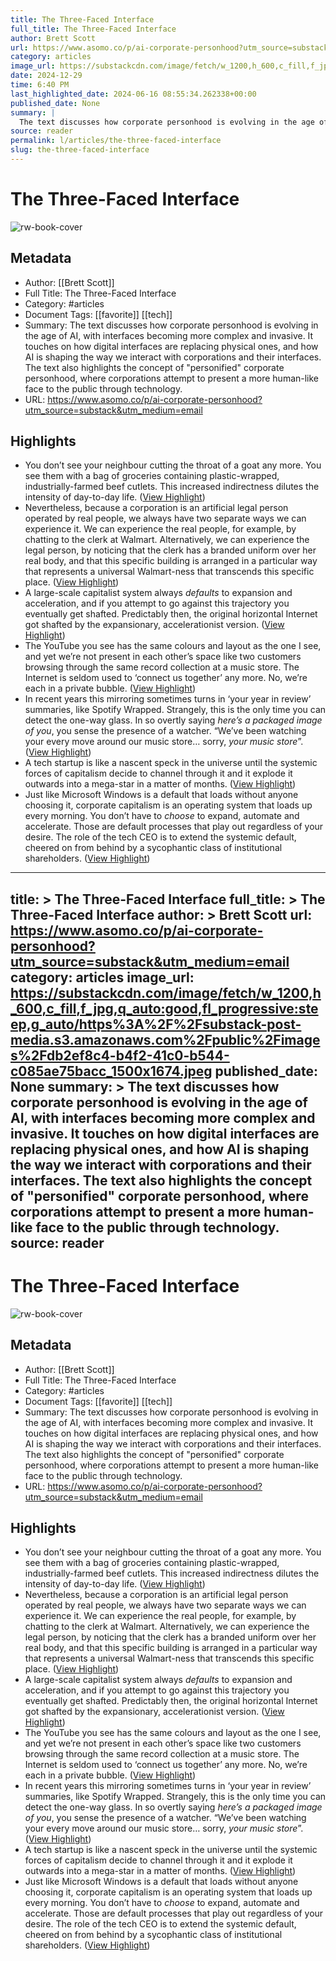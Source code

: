 ```yaml
---
title: The Three-Faced Interface
full_title: The Three-Faced Interface
author: Brett Scott
url: https://www.asomo.co/p/ai-corporate-personhood?utm_source=substack&utm_medium=email
category: articles
image_url: https://substackcdn.com/image/fetch/w_1200,h_600,c_fill,f_jpg,q_auto:good,fl_progressive:steep,g_auto/https%3A%2F%2Fsubstack-post-media.s3.amazonaws.com%2Fpublic%2Fimages%2Fdb2ef8c4-b4f2-41c0-b544-c085ae75bacc_1500x1674.jpeg
date: 2024-12-29
time: 6:40 PM
last_highlighted_date: 2024-06-16 08:55:34.262338+00:00
published_date: None
summary: |
  The text discusses how corporate personhood is evolving in the age of AI, with interfaces becoming more complex and invasive. It touches on how digital interfaces are replacing physical ones, and how AI is shaping the way we interact with corporations and their interfaces. The text also highlights the concept of "personified" corporate personhood, where corporations attempt to present a more human-like face to the public through technology.
source: reader
permalink: l/articles/the-three-faced-interface
slug: the-three-faced-interface
---
```

# The Three-Faced Interface

![rw-book-cover](https://substackcdn.com/image/fetch/w_1200,h_600,c_fill,f_jpg,q_auto:good,fl_progressive:steep,g_auto/https%3A%2F%2Fsubstack-post-media.s3.amazonaws.com%2Fpublic%2Fimages%2Fdb2ef8c4-b4f2-41c0-b544-c085ae75bacc_1500x1674.jpeg)

## Metadata
- Author: [[Brett Scott]]
- Full Title: The Three-Faced Interface
- Category: #articles
- Document Tags: [[favorite]] [[tech]] 
- Summary: The text discusses how corporate personhood is evolving in the age of AI, with interfaces becoming more complex and invasive. It touches on how digital interfaces are replacing physical ones, and how AI is shaping the way we interact with corporations and their interfaces. The text also highlights the concept of "personified" corporate personhood, where corporations attempt to present a more human-like face to the public through technology.
- URL: https://www.asomo.co/p/ai-corporate-personhood?utm_source=substack&utm_medium=email

## Highlights
- You don’t see your neighbour cutting the throat of a goat any more. You see them with a bag of groceries containing plastic-wrapped, industrially-farmed beef cutlets. This increased indirectness dilutes the intensity of day-to-day life. ([View Highlight](https://read.readwise.io/read/01j0g2hk0krd8zep7jx6bjz2cq))
- Nevertheless, because a corporation is an artificial legal person operated by real people, we always have two separate ways we can experience it. We can experience the real people, for example, by chatting to the clerk at Walmart. Alternatively, we can experience the legal person, by noticing that the clerk has a branded uniform over her real body, and that this specific building is arranged in a particular way that represents a universal Walmart-ness that transcends this specific place. ([View Highlight](https://read.readwise.io/read/01j0g2p0qwq77atz3zhja8jbgt))
- A large-scale capitalist system always *defaults* to expansion and acceleration, and if you attempt to go against this trajectory you eventually get shafted. Predictably then, the original horizontal Internet got shafted by the expansionary, accelerationist version. ([View Highlight](https://read.readwise.io/read/01j0g2v86ahgtbc9ddn78v8x6e))
- The YouTube you see has the same colours and layout as the one I see, and yet we’re not present in each other’s space like two customers browsing through the same record collection at a music store. The Internet is seldom used to ‘connect us together’ any more. No, we’re each in a private bubble. ([View Highlight](https://read.readwise.io/read/01j0g2zs73t8wv07tc9g5b16nw))
- In recent years this mirroring sometimes turns in ‘your year in review’ summaries, like Spotify Wrapped. Strangely, this is the only time you can detect the one-way glass. In so overtly saying *here’s a packaged image of you*, you sense the presence of a watcher. “We’ve been watching your every move around our music store… sorry, *your music store*”. ([View Highlight](https://read.readwise.io/read/01j0g30yy8gr6130pwfk584s4y))
- A tech startup is like a nascent speck in the universe until the systemic forces of capitalism decide to channel through it and it explode it outwards into a mega-star in a matter of months. ([View Highlight](https://read.readwise.io/read/01j0g3p3tknjcda1b3w2twhgn3))
- Just like Microsoft Windows is a default that loads without anyone choosing it, corporate capitalism is an operating system that loads up every morning. You don’t have to *choose* to expand, automate and accelerate. Those are default processes that play out regardless of your desire. The role of the tech CEO is to extend the systemic default, cheered on from behind by a sycophantic class of institutional shareholders. ([View Highlight](https://read.readwise.io/read/01j0g44jnmkpt3p5ybq8t28cp2))


---
title: >
  The Three-Faced Interface
full_title: >
  The Three-Faced Interface
author: >
  Brett Scott
url: https://www.asomo.co/p/ai-corporate-personhood?utm_source=substack&utm_medium=email
category: articles
image_url: https://substackcdn.com/image/fetch/w_1200,h_600,c_fill,f_jpg,q_auto:good,fl_progressive:steep,g_auto/https%3A%2F%2Fsubstack-post-media.s3.amazonaws.com%2Fpublic%2Fimages%2Fdb2ef8c4-b4f2-41c0-b544-c085ae75bacc_1500x1674.jpeg
published_date: None
summary: >
  The text discusses how corporate personhood is evolving in the age of AI, with interfaces becoming more complex and invasive. It touches on how digital interfaces are replacing physical ones, and how AI is shaping the way we interact with corporations and their interfaces. The text also highlights the concept of "personified" corporate personhood, where corporations attempt to present a more human-like face to the public through technology.
source: reader
---
# The Three-Faced Interface

![rw-book-cover](https://substackcdn.com/image/fetch/w_1200,h_600,c_fill,f_jpg,q_auto:good,fl_progressive:steep,g_auto/https%3A%2F%2Fsubstack-post-media.s3.amazonaws.com%2Fpublic%2Fimages%2Fdb2ef8c4-b4f2-41c0-b544-c085ae75bacc_1500x1674.jpeg)

## Metadata
- Author: [[Brett Scott]]
- Full Title: The Three-Faced Interface
- Category: #articles
- Document Tags: [[favorite]] [[tech]] 
- Summary: The text discusses how corporate personhood is evolving in the age of AI, with interfaces becoming more complex and invasive. It touches on how digital interfaces are replacing physical ones, and how AI is shaping the way we interact with corporations and their interfaces. The text also highlights the concept of "personified" corporate personhood, where corporations attempt to present a more human-like face to the public through technology.
- URL: https://www.asomo.co/p/ai-corporate-personhood?utm_source=substack&utm_medium=email

## Highlights
- You don’t see your neighbour cutting the throat of a goat any more. You see them with a bag of groceries containing plastic-wrapped, industrially-farmed beef cutlets. This increased indirectness dilutes the intensity of day-to-day life. ([View Highlight](https://read.readwise.io/read/01j0g2hk0krd8zep7jx6bjz2cq))
- Nevertheless, because a corporation is an artificial legal person operated by real people, we always have two separate ways we can experience it. We can experience the real people, for example, by chatting to the clerk at Walmart. Alternatively, we can experience the legal person, by noticing that the clerk has a branded uniform over her real body, and that this specific building is arranged in a particular way that represents a universal Walmart-ness that transcends this specific place. ([View Highlight](https://read.readwise.io/read/01j0g2p0qwq77atz3zhja8jbgt))
- A large-scale capitalist system always *defaults* to expansion and acceleration, and if you attempt to go against this trajectory you eventually get shafted. Predictably then, the original horizontal Internet got shafted by the expansionary, accelerationist version. ([View Highlight](https://read.readwise.io/read/01j0g2v86ahgtbc9ddn78v8x6e))
- The YouTube you see has the same colours and layout as the one I see, and yet we’re not present in each other’s space like two customers browsing through the same record collection at a music store. The Internet is seldom used to ‘connect us together’ any more. No, we’re each in a private bubble. ([View Highlight](https://read.readwise.io/read/01j0g2zs73t8wv07tc9g5b16nw))
- In recent years this mirroring sometimes turns in ‘your year in review’ summaries, like Spotify Wrapped. Strangely, this is the only time you can detect the one-way glass. In so overtly saying *here’s a packaged image of you*, you sense the presence of a watcher. “We’ve been watching your every move around our music store… sorry, *your music store*”. ([View Highlight](https://read.readwise.io/read/01j0g30yy8gr6130pwfk584s4y))
- A tech startup is like a nascent speck in the universe until the systemic forces of capitalism decide to channel through it and it explode it outwards into a mega-star in a matter of months. ([View Highlight](https://read.readwise.io/read/01j0g3p3tknjcda1b3w2twhgn3))
- Just like Microsoft Windows is a default that loads without anyone choosing it, corporate capitalism is an operating system that loads up every morning. You don’t have to *choose* to expand, automate and accelerate. Those are default processes that play out regardless of your desire. The role of the tech CEO is to extend the systemic default, cheered on from behind by a sycophantic class of institutional shareholders. ([View Highlight](https://read.readwise.io/read/01j0g44jnmkpt3p5ybq8t28cp2))


